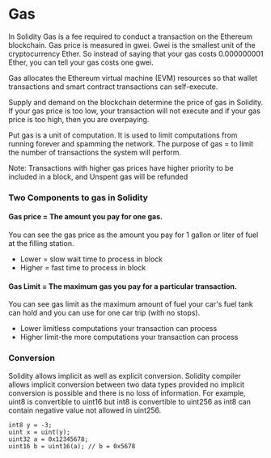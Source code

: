 # Gas

In Solidity Gas is a fee required to conduct a transaction on the Ethereum blockchain. Gas price is measured in gwei. 
Gwei is the smallest unit of the cryptocurrency Ether. So instead of saying that your gas costs 0.000000001 Ether, you can tell your gas costs one gwei. 

Gas allocates the Ethereum virtual machine (EVM) resources so that wallet transactions and smart contract transactions can self-execute.

Supply and demand on the blockchain determine the price of gas in Solidity. If your gas price is too low, your transaction will not execute and if your gas price is too high, then you are overpaying.

Put gas is a unit of computation. It is used to limit computations from running forever and spamming the network. The purpose of gas = to limit the number of transactions the system will perform.

Note: Transactions with higher gas prices have higher priority to be included in a block, and Unspent gas will be refunded

### Two Components to gas in Solidity

 #### Gas price = The amount you pay for one gas.
 You can see the gas price as the amount you pay for 1 gallon or liter of fuel at the filling station.
* Lower = slow wait time to process in block
* Higher = fast time to process in block

#### Gas Limit = The maximum gas you pay for a particular transaction. 
You can see gas limit as the maximum amount of fuel your car's fuel tank can hold and you can use for one car trip (with no stops).
* Lower limitless computations your transaction can process
* Higher limit-the more computations your transaction can process

### Conversion
Solidity allows implicit as well as explicit conversion. Solidity compiler allows implicit conversion between two data types provided no implicit conversion is possible and there is no loss of information. For example, uint8 is convertible to uint16 but int8 is convertible to uint256 as int8 can contain negative value not allowed in uint256.
```
int8 y = -3;
uint x = uint(y);
uint32 a = 0x12345678;
uint16 b = uint16(a); // b = 0x5678
```